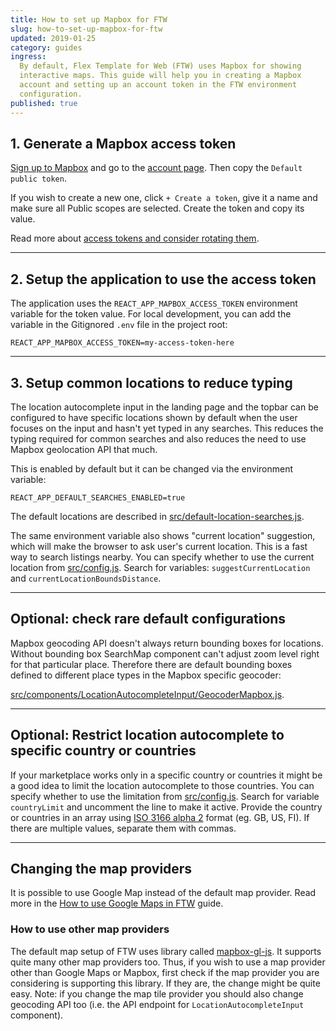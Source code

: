 ```yaml
---
title: How to set up Mapbox for FTW
slug: how-to-set-up-mapbox-for-ftw
updated: 2019-01-25
category: guides
ingress:
  By default, Flex Template for Web (FTW) uses Mapbox for showing
  interactive maps. This guide will help you in creating a Mapbox
  account and setting up an account token in the FTW environment
  configuration.
published: true
---
```


## 1. Generate a Mapbox access token

[Sign up to Mapbox](https://www.mapbox.com/signup/) and go to the
[account page](https://www.mapbox.com/account/). Then copy the
`Default public token`.

If you wish to create a new one, click `+ Create a token`, give it a
name and make sure all Public scopes are selected. Create the token and
copy its value.

Read more about
[access tokens and consider rotating them](https://www.mapbox.com/help/how-access-tokens-work/).

---

## 2. Setup the application to use the access token

The application uses the `REACT_APP_MAPBOX_ACCESS_TOKEN` environment
variable for the token value. For local development, you can add the
variable in the Gitignored `.env` file in the project root:

```
REACT_APP_MAPBOX_ACCESS_TOKEN=my-access-token-here
```

---

## 3. Setup common locations to reduce typing

The location autocomplete input in the landing page and the topbar can
be configured to have specific locations shown by default when the user
focuses on the input and hasn't yet typed in any searches. This reduces
the typing required for common searches and also reduces the need to use
Mapbox geolocation API that much.

This is enabled by default but it can be changed via the environment
variable:

```
REACT_APP_DEFAULT_SEARCHES_ENABLED=true
```

The default locations are described in
[src/default-location-searches.js](https://github.com/sharetribe/flex-template-web/blob/master/src/default-location-searches.js).

The same environment variable also shows "current location" suggestion,
which will make the browser to ask user's current location. This is a
fast way to search listings nearby. You can specify whether to use the
current location from
[src/config.js](https://github.com/sharetribe/flex-template-web/blob/master/src/config.js).
Search for variables: `suggestCurrentLocation` and
`currentLocationBoundsDistance`.

---

## Optional: check rare default configurations

Mapbox geocoding API doesn't always return bounding boxes for locations.
Without bounding box SearchMap component can't adjust zoom level right
for that particular place. Therefore there are default bounding boxes
defined to different place types in the Mapbox specific geocoder:

[src/components/LocationAutocompleteInput/GeocoderMapbox.js](https://github.com/sharetribe/flex-template-web/blob/master/src/components/LocationAutocompleteInput/GeocoderMapbox.js).

---

## Optional: Restrict location autocomplete to specific country or countries

If your marketplace works only in a specific country or countries it
might be a good idea to limit the location autocomplete to those
countries. You can specify whether to use the limitation from
[src/config.js](https://github.com/sharetribe/flex-template-web/blob/master/src/config.js).
Search for variable `countryLimit` and uncomment the line to make it
active. Provide the country or countries in an array using
[ISO 3166 alpha 2](https://en.wikipedia.org/wiki/ISO_3166-1_alpha-2)
format (eg. GB, US, FI). If there are multiple values, separate them
with commas.

---

## Changing the map providers

It is possible to use Google Map instead of the default map provider.
Read more in the
[How to use Google Maps in FTW](/guides/how-to-use-google-maps-in-ftw/)
guide.

### How to use other map providers

The default map setup of FTW uses library called
[mapbox-gl-js](https://www.mapbox.com/mapbox-gl-js/api/). It supports
quite many other map providers too. Thus, if you wish to use a map
provider other than Google Maps or Mapbox, first check if the map
provider you are considering is supporting this library. If they are,
the change might be quite easy. Note: if you change the map tile
provider you should also change geocoding API too (i.e. the API endpoint
for `LocationAutocompleteInput` component).
